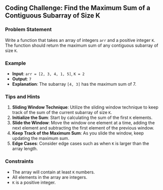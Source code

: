 ## Coding Challenge: Find the Maximum Sum of a Contiguous Subarray of Size K

### Problem Statement
Write a function that takes an array of integers `arr` and a positive integer `K`. The function should return the maximum sum of any contiguous subarray of size `K`.

### Example
- **Input**: `arr = [2, 3, 4, 1, 5]`, `K = 2`
- **Output**: `7`
- **Explanation**: The subarray `[4, 3]` has the maximum sum of 7.

### Tips and Hints
1. **Sliding Window Technique**: Utilize the sliding window technique to keep track of the sum of the current subarray of size `K`.
2. **Initialize the Sum**: Start by calculating the sum of the first `K` elements.
3. **Slide the Window**: Move the window one element at a time, adding the next element and subtracting the first element of the previous window.
4. **Keep Track of the Maximum Sum**: As you slide the window, keep updating the maximum sum.
5. **Edge Cases**: Consider edge cases such as when `K` is larger than the array length.

### Constraints
- The array will contain at least `K` numbers.
- All elements in the array are integers.
- `K` is a positive integer.
